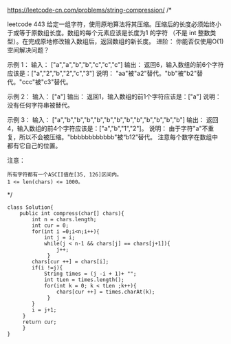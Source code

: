 https://leetcode-cn.com/problems/string-compression/
/*

leetcode  443
给定一组字符，使用原地算法将其压缩。压缩后的长度必须始终小于或等于原数组长度。数组的每个元素应该是长度为1 的字符
（不是 int 整数类型）。在完成原地修改输入数组后，返回数组的新长度。
进阶：
你能否仅使用O(1) 空间解决问题？

示例 1：
输入：
["a","a","b","b","c","c","c"]
输出：
返回6，输入数组的前6个字符应该是：["a","2","b","2","c","3"]
说明：
"aa"被"a2"替代。"bb"被"b2"替代。"ccc"被"c3"替代。

示例 2：
输入：
["a"]
输出：
返回1，输入数组的前1个字符应该是：["a"]
说明：
没有任何字符串被替代。

示例 3：
输入：
["a","b","b","b","b","b","b","b","b","b","b","b","b"]
输出：
返回4，输入数组的前4个字符应该是：["a","b","1","2"]。
说明：
由于字符"a"不重复，所以不会被压缩。"bbbbbbbbbbbb"被“b12”替代。
注意每个数字在数组中都有它自己的位置。

注意：

    所有字符都有一个ASCII值在[35, 126]区间内。
    1 <= len(chars) <= 1000。

*/

```$java
class Solution{
    public int compress(char[] chars){
        int n = chars.length;
        int cur = 0;
        for(int i =0;i<n;i++){
            int j = i;
            while(j < n-1 && chars[j] == chars[j+1]){
                j++;
             }
        chars[cur ++] = chars[i];
        if(i !=j){
            String times = (j -i + 1)+ "";
            int tLen = times.length();
            for(int k = 0; k < tLen ;k++){
                chars[cur ++] = times.charAt(k);
             }
        }
        i = j+1;
     }
     return cur;
     }
}

```



